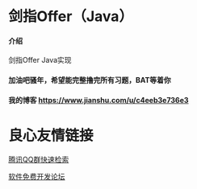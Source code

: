# 剑指Offer（Java）

#### 介绍
剑指Offer Java实现

#### 加油吧骚年，希望能完整撸完所有习题，BAT等着你

#### 我的博客   https://www.jianshu.com/u/c4eeb3e736e3

 # 良心友情链接

[腾讯QQ群快速检索](http://u.720life.cn/s/8cf73f7c)

[软件免费开发论坛](http://u.720life.cn/s/bbb01dc0)